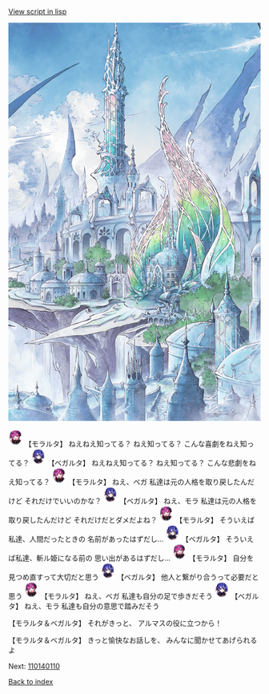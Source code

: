 [View script in lisp](../scripts/110140100.txt)

![fairy_world.png](../images/backgrounds/fairy_world.png)

<img src="../images/units/3104011.png" alt="3104011.png" height="34"/>
【モラルタ】
ねえねえ知ってる？
ねえ知ってる？
こんな喜劇をねえ知ってる？

<img src="../images/units/3104111.png" alt="3104111.png" height="34"/>
【ベガルタ】
ねえねえ知ってる？
ねえ知ってる？
こんな悲劇をねえ知ってる？

<img src="../images/units/3104011.png" alt="3104011.png" height="34"/>
【モラルタ】
ねえ、ベガ
私達は元の人格を取り戻したんだけど
それだけでいいのかな？

<img src="../images/units/3104111.png" alt="3104111.png" height="34"/>
【ベガルタ】
ねえ、モラ
私達は元の人格を取り戻したんだけど
それだけだとダメだよね？

<img src="../images/units/3104011.png" alt="3104011.png" height="34"/>
【モラルタ】
そういえば私達、人間だったときの
名前があったはずだし…

<img src="../images/units/3104111.png" alt="3104111.png" height="34"/>
【ベガルタ】
そういえば私達、斬ル姫になる前の
思い出があるはずだし…

<img src="../images/units/3104011.png" alt="3104011.png" height="34"/>
【モラルタ】
自分を見つめ直すって大切だと思う

<img src="../images/units/3104111.png" alt="3104111.png" height="34"/>
【ベガルタ】
他人と繋がり合うって必要だと思う

<img src="../images/units/3104011.png" alt="3104011.png" height="34"/>
【モラルタ】
ねえ、ベガ
私達も自分の足で歩きだそう

<img src="../images/units/3104111.png" alt="3104111.png" height="34"/>
【ベガルタ】
ねえ、モラ
私達も自分の意思で踏みだそう

【モラルタ＆ベガルタ】
それがきっと、
アルマスの役に立つから！

【モラルタ＆ベガルタ】
きっと愉快なお話しを、
みんなに聞かせてあげられるよ

Next: [110140110](110140110.md)

[Back to index](index.md)
